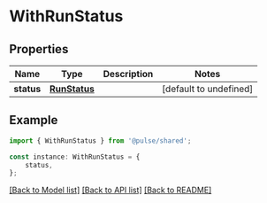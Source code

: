 # WithRunStatus


## Properties

Name | Type | Description | Notes
------------ | ------------- | ------------- | -------------
**status** | [**RunStatus**](RunStatus.md) |  | [default to undefined]

## Example

```typescript
import { WithRunStatus } from '@pulse/shared';

const instance: WithRunStatus = {
    status,
};
```

[[Back to Model list]](../README.md#documentation-for-models) [[Back to API list]](../README.md#documentation-for-api-endpoints) [[Back to README]](../README.md)
